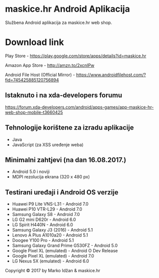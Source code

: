 maskice.hr Android Aplikacija
======================

Službena Android aplikacija za maskice.hr web shop.

# Download link

Play Store - https://play.google.com/store/apps/details?id=maskice.hr

Amazon App Store - http://amzn.to/2xcnIPw

Android File Host (Official Mirror) - https://www.androidfilehost.com/?fid=745425885120756894

## Istaknuto i na xda-developers forumu

https://forum.xda-developers.com/android/apps-games/app-maskice-hr-web-shop-mobile-t3660425

## Tehnologije korištene za izradu aplikacije

* Java
* JavaScript (za XSS uređenje weba)


## Minimalni zahtjevi (na dan 16.08.2017.)

* Android 5.0 i noviji
* MDPI rezolucija ekrana (320 x 480 px)

## Testirani uređaji i Android OS verzije

* Huawei P9 Lite VNS-L31 - Android 7.0
* Huawei P10 VTR-L29 - Android 7.0
* Samsung Galaxy S8 - Android 7.0
* LG G2 mini D620r - Android 6.0
* LG Spirit H440N - Android 6.0
* Samsung Galaxy J3 (2016) - Android 5.1
* Lenovo A Plus A1010a20 - Android 5.1
* Doogee Y100 Pro - Android 5.1
* Samsung Galaxy Grand Prime G530FZ - Android 5.0
* Google Pixel XL (emulated) - Android O Dev Release
* Google Pixel XL (emulated) - Android 7.0
* LG Nexus 5X (emulated) - Android 6.0


Copyright &copy; 2017 by Marko Idžan &amp; maskice.hr
